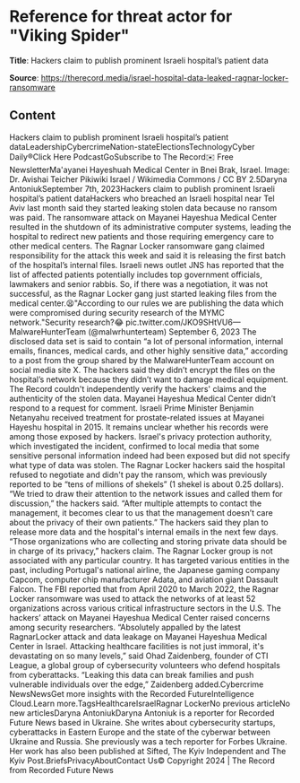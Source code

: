 # Reference for threat actor for "Viking Spider"

**Title**: Hackers claim to publish prominent Israeli hospital’s patient data

**Source**: https://therecord.media/israel-hospital-data-leaked-ragnar-locker-ransomware

## Content
Hackers claim to publish prominent Israeli hospital’s patient dataLeadershipCybercrimeNation-stateElectionsTechnologyCyber Daily®Click Here PodcastGoSubscribe to The Record✉️ Free NewsletterMa'ayanei Hayeshuah Medical Center in Bnei Brak, Israel. Image: Dr. Avishai Teicher Pikiwiki Israel / Wikimedia Commons / CC BY 2.5Daryna AntoniukSeptember 7th, 2023Hackers claim to publish prominent Israeli hospital’s patient dataHackers who breached an Israeli hospital near Tel Aviv last month said they started leaking stolen data because no ransom was paid.
The ransomware attack on Mayanei Hayeshua Medical Center resulted in the shutdown of its administrative computer systems, leading the hospital to redirect new patients and those requiring emergency care to other medical centers.
The Ragnar Locker ransomware gang claimed responsibility for the attack this week and said it is releasing the first batch of the hospital’s internal files. Israeli news outlet JNS has reported that the list of affected patients potentially includes top government officials, lawmakers and senior rabbis.
So, if there was a negotiation, it was not successful, as the Ragnar Locker gang just started leaking files from the medical center.😫"According to our rules we are publishing the data which were compromised during security research of the MYMC network."Security research?😂 pic.twitter.com/JKO9SHtVU6— MalwareHunterTeam (@malwrhunterteam) September 6, 2023 
The disclosed data set is said to contain “a lot of personal information, internal emails, finances, medical cards, and other highly sensitive data,” according to a post from the group shared by the MalwareHunterTeam account on social media site X.
The hackers said they didn’t encrypt the files on the hospital’s network because they didn’t want to damage medical equipment.
The Record couldn't independently verify the hackers' claims and the authenticity of the stolen data. Mayanei Hayeshua Medical Center didn’t respond to a request for comment.
Israeli Prime Minister Benjamin Netanyahu received treatment for prostate-related issues at Mayanei Hayeshu hospital in 2015. It remains unclear whether his records were among those exposed by hackers.
Israel's privacy protection authority, which investigated the incident, confirmed to local media that some sensitive personal information indeed had been exposed but did not specify what type of data was stolen.
The Ragnar Locker hackers said the hospital refused to negotiate and didn't pay the ransom, which was previously reported to be “tens of millions of shekels” (1 shekel is about 0.25 dollars).
“We tried to draw their attention to the network issues and called them for discussion,” the hackers said. “After multiple attempts to contact the management, it becomes clear to us that the management doesn’t care about the privacy of their own patients.”
The hackers said they plan to release more data and the hospital's internal emails in the next few days.
“Those organizations who are collecting and storing private data should be in charge of its privacy,” hackers claim.
The Ragnar Locker group is not associated with any particular country. It has targeted various entities in the past, including Portugal's national airline, the Japanese gaming company Capcom, computer chip manufacturer Adata, and aviation giant Dassault Falcon.
The FBI reported that from April 2020 to March 2022, the Ragnar Locker ransomware was used to attack the networks of at least 52 organizations across various critical infrastructure sectors in the U.S.
The hackers’ attack on Mayanei Hayeshua Medical Center raised concerns among security researchers.
“Absolutely appalled by the latest RagnarLocker attack and data leakage on Mayanei Hayeshua Medical Center in Israel. Attacking healthcare facilities is not just immoral, it's devastating on so many levels,” said Ohad Zaidenberg, founder of CTI League, a global group of cybersecurity volunteers who defend hospitals from cyberattacks.
“Leaking this data can break families and push vulnerable individuals over the edge,” Zaidenberg added.Cybercrime NewsNewsGet more insights with the Recorded FutureIntelligence Cloud.Learn more.TagsHealthcareIsraelRagnar LockerNo previous articleNo new articlesDaryna AntoniukDaryna Antoniuk is a reporter for Recorded Future News based in Ukraine. She writes about cybersecurity startups, cyberattacks in Eastern Europe and the state of the cyberwar between Ukraine and Russia. She previously was a tech reporter for Forbes Ukraine. Her work has also been published at Sifted, The Kyiv Independent and The Kyiv Post.BriefsPrivacyAboutContact Us© Copyright 2024 | The Record from Recorded Future News